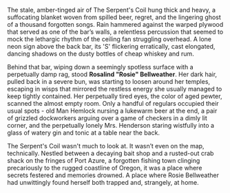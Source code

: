 The stale, amber-tinged air of The Serpent's Coil hung thick and heavy, a suffocating blanket woven from spilled beer, regret, and the lingering ghost of a thousand forgotten songs. Rain hammered against the warped plywood that served as one of the bar’s walls, a relentless percussion that seemed to mock the lethargic rhythm of the ceiling fan struggling overhead. A lone neon sign above the back bar, its 'S' flickering erratically, cast elongated, dancing shadows on the dusty bottles of cheap whiskey and rum.

Behind that bar, wiping down a seemingly spotless surface with a perpetually damp rag, stood **Rosalind "Rosie" Bellweather**. Her dark hair, pulled back in a severe bun, was starting to loosen around her temples, escaping in wisps that mirrored the restless energy she usually managed to keep tightly contained. Her perpetually tired eyes, the color of aged pewter, scanned the almost empty room. Only a handful of regulars occupied their usual spots - old Man Hemlock nursing a lukewarm beer at the end, a pair of grizzled dockworkers arguing over a game of checkers in a dimly lit corner, and the perpetually lonely Mrs. Henderson staring wistfully into a glass of watery gin and tonic at a table near the back.

The Serpent's Coil wasn't much to look at. It wasn’t even on the map, technically. Nestled between a decaying bait shop and a rusted-out crab shack on the fringes of Port Azure, a forgotten fishing town clinging precariously to the rugged coastline of Oregon, it was a place where secrets festered and memories drowned. A place where Rosie Bellweather had unwittingly found herself both trapped and, strangely, at home.

